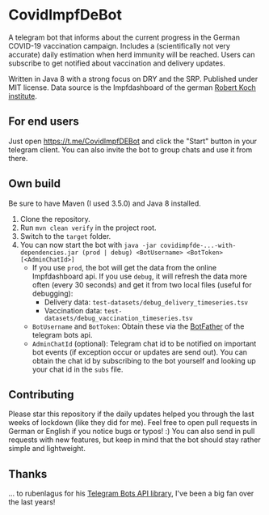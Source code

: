 # CovidImpfDeBot

A telegram bot that informs about the current progress in the German COVID-19 vaccination campaign. Includes a (scientifically not very accurate) daily estimation when herd immunity will be reached. Users can subscribe to get notified about vaccination and delivery updates. 

Written in Java 8 with a strong focus on DRY and the SRP. Published under MIT license. Data source is the Impfdashboard of the german [Robert Koch institute](https://impfdashboard.de/).

## For end users

Just open https://t.me/CovidImpfDEBot and click the "Start" button in your telegram client. You can also invite the bot to group chats and use it from there. 

## Own build

Be sure to have Maven (I used 3.5.0) and Java 8 installed. 

1. Clone the repository. 
2. Run `mvn clean verify` in the project root. 
3. Switch to the `target` folder. 
4. You can now start the bot with `java -jar covidimpfde-...-with-dependencies.jar (prod | debug) <BotUsername> <BotToken> [<AdminChatId>]` 
   - If you use `prod`, the bot will get the data from the online Impfdashboard api. If you use `debug`, it will refresh the data more often (every 30 seconds) and get it from two local files (useful for debugging):
     - Delivery data: `test-datasets/debug_delivery_timeseries.tsv`
     - Vaccination data: `test-datasets/debug_vaccination_timeseries.tsv`
   - `BotUsername` and `BotToken`: Obtain these via the [BotFather](https://t.me/BotFather) of the telegram bots api. 
   - `AdminChatId` (optional): Telegram chat id to be notified on important bot events (if exception occur or updates are send out). You can obtain the chat id by subscribing to the bot yourself and looking up your chat id in the `subs` file. 

## Contributing

Please star this repository if the daily updates helped you through the last weeks of lockdown (like they did for me). Feel free to open pull requests in German or English if you notice bugs or typos! :) You can also send in pull requests with new features, but keep in mind that the bot should stay rather simple and lightweight. 

## Thanks

... to rubenlagus for his [Telegram Bots API library](https://github.com/rubenlagus/TelegramBots), I've been a big fan over the last years!










